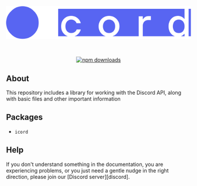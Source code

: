 <div align="center">
	<br />
	<p>
		<a href="https://discord.js.org"><img src="https://github.com/icordjs/.github/blob/main/profile/data/logo.png" width="546" alt="discord.js" /></a>
	</p>
	<br />
	<p>
		<a href="https://www.npmjs.com/package/discord.js"><img src="https://img.shields.io/npm/dt/discord.js.svg?maxAge=3600" alt="npm downloads" /></a>
	</p>
</div>

## About

This repository includes a library for working with the Discord API, along with basic files and other important information

## Packages

- `icord` 

## Help

If you don't understand something in the documentation, you are experiencing problems, or you just need a gentle nudge in the right direction, please join our [Discord server][discord].

[website]: https://discord.js.org
[npm]: https://www.npmjs.com/package/discord.js
